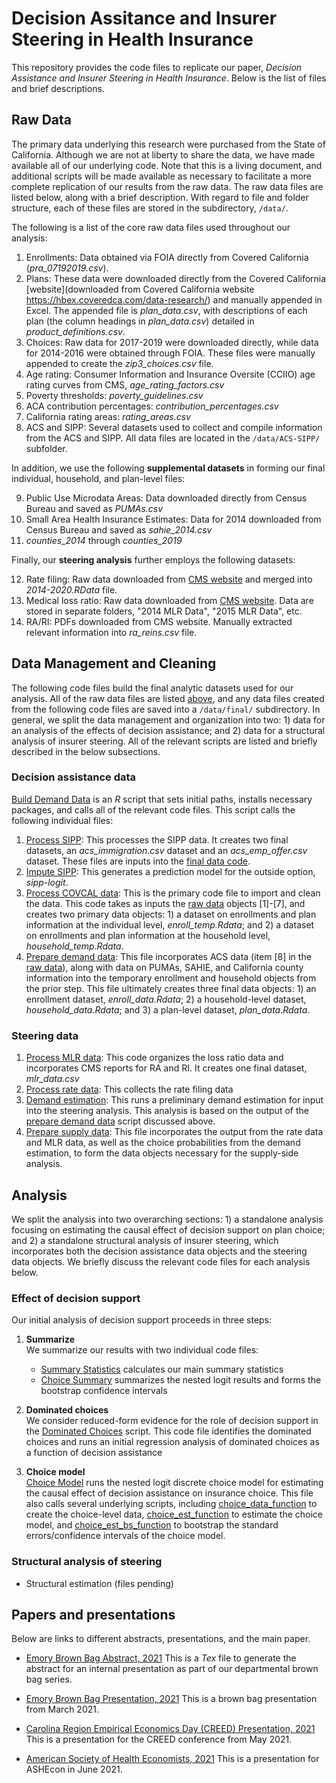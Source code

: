 # Decision Assitance and Insurer Steering in Health Insurance

This repository provides the code files to replicate our paper, *Decision Assistance and Insurer Steering in Health Insurance*. Below is the list of files and brief descriptions.

## Raw Data
The primary data underlying this research were purchased from the State of California. Although we are not at liberty to share the data, we have made available all of our underlying code. Note that this is a living document, and additional scripts will be made available as necessary to facilitate a more complete replication of our results from the raw data. The raw data files are listed below, along with a brief description. With regard to file and folder structure, each of these files are stored in the subdirectory, `/data/`.

The following is a list of the core raw data files used throughout our analysis:

1. Enrollments: Data obtained via FOIA directly from Covered California (*pra_07192019.csv*).
2. Plans: These data were downloaded directly from the Covered California [website](downloaded from Covered California website https://hbex.coveredca.com/data-research/) and manually appended in Excel. The appended file is *plan_data.csv*, with descriptions of each plan (the column headings in *plan_data.csv*) detailed in *product_definitions.csv*.
3. Choices: Raw data for 2017-2019 were downloaded directly, while data for 2014-2016 were obtained through FOIA. These files were manually appended to create the *zip3_choices.csv* file.
4. Age rating: Consumer Information and Insurance Oversite (CCIIO) age rating curves from CMS, *age_rating_factors.csv*
5. Poverty thresholds: *poverty_guidelines.csv*
6. ACA contribution percentages: *contribution_percentages.csv*
7. California rating areas: *rating_areas.csv*
8. ACS and SIPP: Several datasets used to collect and compile information from the ACS and SIPP. All data files are located in the `/data/ACS-SIPP/` subfolder.



In addition, we use the following **supplemental datasets** in forming our final individual, household, and plan-level files:

9. Public Use Microdata Areas: Data downloaded directly from Census Bureau and saved as *PUMAs.csv*
10. Small Area Health Insurance Estimates: Data for 2014 downloaded from Census Bureau and saved as *sahie_2014.csv*
11. *counties_2014* through *counties_2019*


Finally, our **steering analysis** further employs the following datasets:

12. Rate filing: Raw data downloaded from [CMS website](https://www.cms.gov/CCIIO/Resources/Data-Resources/ratereview) and merged into *2014-2020.RData* file. 
13. Medical loss ratio: Raw data downloaded from [CMS website](https://www.cms.gov/CCIIO/Resources/Data-Resources/mlr). Data are stored in separate folders, "2014 MLR Data", "2015 MLR Data", etc.
14. RA/RI: PDFs downloaded from CMS website. Manually extracted relevant information into *ra_reins.csv* file.


## Data Management and Cleaning
The following code files build the final analytic datasets used for our analysis. All of the raw data files are listed [above](#raw-data), and any data files created from the following code files are saved into a `/data/final/` subdirectory. In general, we split the data management and organization into two: 1) data for an analysis of the effects of decision assistance; and 2) data for a structural analysis of insurer steering. All of the relevant scripts are listed and briefly described in the below subsections. 

### Decision assistance data
[Build Demand Data](data-code/build-demand-data.R) is an *R* script that sets initial paths, installs necessary packages, and calls all of the relevant code files. This script calls the following individual files:

1. [Process SIPP](data-code/process.SIPP.R): This processes the SIPP data. It creates two final datasets, an *acs_immigration.csv* dataset and an *acs_emp_offer.csv* dataset. These files are inputs into the [final data code](data-code/process.final.data.R).
2. [Impute SIPP](data-code/impute.SIPP.R): This generates a prediction model for the outside option, *sipp-logit*.
3. [Process COVCAL data](data-code/process.COVCAL.data.R): This is the primary code file to import and clean the data. This code takes as inputs the [raw data](#raw-data) objects [1]-[7], and creates two primary data objects: 1) a dataset on enrollments and plan information at the individual level, *enroll_temp.Rdata*; and 2) a dataset on enrollments and plan information at the household level, *household_temp.Rdata*.
4. [Prepare demand data](data-code/prepare.demand.data.R): This file incorporates ACS data (item [8] in the [raw data](#raw-data)), along with data on PUMAs, SAHIE, and California county information into the temporary enrollment and household objects from the prior step. This file ultimately creates three final data objects: 1) an enrollment dataset, *enroll_data.Rdata*; 2) a household-level dataset, *household_data.Rdata*; and 3) a plan-level dataset, *plan_data.Rdata*.


### Steering data
1. [Process MLR data](data-code/process.MLR.data.nav.R): This code organizes the loss ratio data and incorporates CMS reports for RA and RI. It creates one final dataset, *mlr_data.csv*
2. [Process rate data](data-code/process.rate.data.R): This collects the rate filing data 
3. [Demand estimation](analysis/demand.est.R): This runs a preliminary demand estimation for input into the steering analysis. This analysis is based on the output of the [prepare demand data](data-code/prepare.demand.data.R) script discussed above.
4. [Prepare supply data](data-code/prepare.supply.data.R): This file incorporates the output from the rate data and MLR data, as well as the choice probabilities from the demand estimation, to form the data objects necessary for the supply-side analysis.



## Analysis

We split the analysis into two overarching sections: 1) a standalone analysis focusing on estimating the causal effect of decision support on plan choice; and 2) a standalone structural analysis of insurer steering, which incorporates both the decision assistance data objects and the steering data objects. We briefly discuss the relevant code files for each analysis below.


### Effect of decision support
Our initial analysis of decision support proceeds in three steps:

1. **Summarize**<br>
We summarize our results with two individual code files:<br>
    - [Summary Statistics](analysis/_SummaryStats.R) calculates our main summary statistics
    - [Choice Summary](analysis/_ChoiceSummary.R) summarizes the nested logit results and forms the bootstrap confidence intervals

2. **Dominated choices**<br>
We consider reduced-form evidence for the role of decision support in the [Dominated Choices](analysis/_DominatedChoices.R) script. This code file identifies the dominated choices and runs an initial regression analysis of dominated choices as a function of decision assistance

3. **Choice model**<br>
[Choice Model](analysis/_ChoiceModel.R) runs the nested logit discrete choice model for estimating the causal effect of decision assistance on insurance choice. This file also calls several underlying scripts, including [choice_data_function](analysis/choice_data_function.R) to create the choice-level data, [choice_est_function](analysis/choice_est_function.R) to estimate the choice model, and [choice_est_bs_function](analysis/choice_est_bs_function.R) to bootstrap the standard errors/confidence intervals of the choice model.

### Structural analysis of steering
  - Structural estimation (files pending)




## Papers and presentations
Below are links to different abstracts, presentations, and the main paper. 

- [Emory Brown Bag Abstract, 2021](finals/abstract-emory-lunchlearn-202103.tex) This is a *Tex* file to generate the abstract for an internal presentation as part of our departmental brown bag series. 
    
- [Emory Brown Bag Presentation, 2021](finals/lunch-and-learn/lunch-learn-202103.html) This is a brown bag presentation from March 2021.

- [Carolina Region Empirical Economics Day (CREED) Presentation, 2021](finals/creed/creed-202105.html) This is a presentation for the CREED conference from May 2021.

- [American Society of Health Economists, 2021](finals/ashecon/ashecon-202106.html) This is a presentation for ASHEcon in June 2021.


 


  
